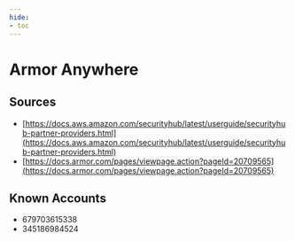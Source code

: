 ```yaml
---
hide:
- toc
---
```


# Armor Anywhere

## Sources

*   [https://docs.aws.amazon.com/securityhub/latest/userguide/securityhub-partner-providers.html](https://docs.aws.amazon.com/securityhub/latest/userguide/securityhub-partner-providers.html)
*   [https://docs.armor.com/pages/viewpage.action?pageId=20709565](https://docs.armor.com/pages/viewpage.action?pageId=20709565)

## Known Accounts

*   679703615338
*   345186984524